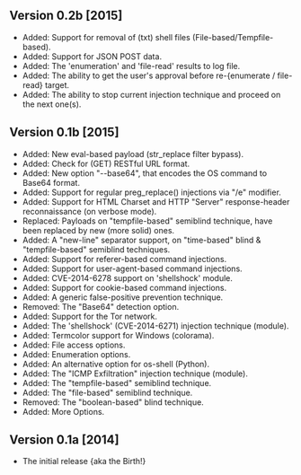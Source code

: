 ## Version 0.2b [2015]
* Added: Support for removal of (txt) shell files (File-based/Tempfile-based).
* Added: Support for JSON POST data.
* Added: The 'enumeration' and 'file-read' results to log file.
* Added: The ability to get the user's approval before re-{enumerate / file-read} target.
* Added: The ability to stop current injection technique and proceed on the next one(s).

## Version 0.1b [2015]
* Added: New eval-based payload (str_replace filter bypass).
* Added: Check for (GET) RESTful URL format.
* Added: New option "--base64", that encodes the OS command to Base64 format. 
* Added: Support for regular preg_replace() injections via "/e" modifier.
* Added: Support for HTML Charset and HTTP "Server" response-header reconnaissance (on verbose mode).
* Replaced: Payloads on "tempfile-based" semiblind technique, have been replaced by new (more solid) ones.
* Added: A "new-line" separator support, on "time-based" blind & "tempfile-based" semiblind techniques.
* Added: Support for referer-based command injections.
* Added: Support for user-agent-based command injections.
* Added: CVE-2014-6278 support on 'shellshock' module.
* Added: Support for cookie-based command injections.
* Added: A generic false-positive prevention technique.
* Removed: The "Base64" detection option.
* Added: Support for the Tor network.
* Added: The 'shellshock' (CVE-2014-6271) injection technique (module).
* Added: Termcolor support for Windows (colorama).
* Added: File access options.
* Added: Enumeration options.
* Added: An alternative option for os-shell (Python).
* Added: The "ICMP Exfiltration" injection technique (module). 
* Added: The "tempfile-based" semiblind technique.
* Added: The "file-based" semiblind technique.
* Removed: The "boolean-based" blind technique.
* Added: More Options.

## Version 0.1a [2014]
* The initial release {aka the Birth!}
